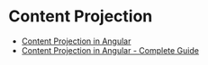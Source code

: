 # Content Projection

- [Content Projection in Angular](https://youtu.be/g79jkwBEEYA?si=pEUeCTi3gJHeGHko)
- [Content Projection in Angular - Complete Guide](https://youtu.be/N8S2mPuGkgg?si=7dTnXXP01Oz7RhxZ)